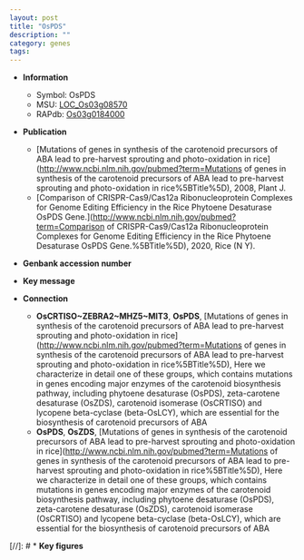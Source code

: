 ```yaml
---
layout: post
title: "OsPDS"
description: ""
category: genes
tags: 
---
```


* **Information**  
    + Symbol: OsPDS  
    + MSU: [LOC_Os03g08570](http://rice.plantbiology.msu.edu/cgi-bin/ORF_infopage.cgi?orf=LOC_Os03g08570)  
    + RAPdb: [Os03g0184000](http://rapdb.dna.affrc.go.jp/viewer/gbrowse_details/irgsp1?name=Os03g0184000)  

* **Publication**  
    + [Mutations of genes in synthesis of the carotenoid precursors of ABA lead to pre-harvest sprouting and photo-oxidation in rice](http://www.ncbi.nlm.nih.gov/pubmed?term=Mutations of genes in synthesis of the carotenoid precursors of ABA lead to pre-harvest sprouting and photo-oxidation in rice%5BTitle%5D), 2008, Plant J.
    + [Comparison of CRISPR-Cas9/Cas12a Ribonucleoprotein Complexes for Genome Editing Efficiency in the Rice Phytoene Desaturase OsPDS Gene.](http://www.ncbi.nlm.nih.gov/pubmed?term=Comparison of CRISPR-Cas9/Cas12a Ribonucleoprotein Complexes for Genome Editing Efficiency in the Rice Phytoene Desaturase OsPDS Gene.%5BTitle%5D), 2020, Rice (N Y).

* **Genbank accession number**  

* **Key message**  

* **Connection**  
    + __OsCRTISO~ZEBRA2~MHZ5~MIT3__, __OsPDS__, [Mutations of genes in synthesis of the carotenoid precursors of ABA lead to pre-harvest sprouting and photo-oxidation in rice](http://www.ncbi.nlm.nih.gov/pubmed?term=Mutations of genes in synthesis of the carotenoid precursors of ABA lead to pre-harvest sprouting and photo-oxidation in rice%5BTitle%5D), Here we characterize in detail one of these groups, which contains mutations in genes encoding major enzymes of the carotenoid biosynthesis pathway, including phytoene desaturase (OsPDS), zeta-carotene desaturase (OsZDS), carotenoid isomerase (OsCRTISO) and lycopene beta-cyclase (beta-OsLCY), which are essential for the biosynthesis of carotenoid precursors of ABA
    + __OsPDS__, __OsZDS__, [Mutations of genes in synthesis of the carotenoid precursors of ABA lead to pre-harvest sprouting and photo-oxidation in rice](http://www.ncbi.nlm.nih.gov/pubmed?term=Mutations of genes in synthesis of the carotenoid precursors of ABA lead to pre-harvest sprouting and photo-oxidation in rice%5BTitle%5D), Here we characterize in detail one of these groups, which contains mutations in genes encoding major enzymes of the carotenoid biosynthesis pathway, including phytoene desaturase (OsPDS), zeta-carotene desaturase (OsZDS), carotenoid isomerase (OsCRTISO) and lycopene beta-cyclase (beta-OsLCY), which are essential for the biosynthesis of carotenoid precursors of ABA

[//]: # * **Key figures**  


